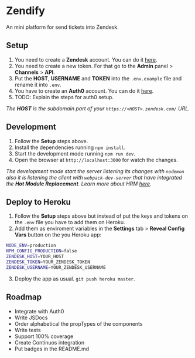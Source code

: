 # Zendify
An mini platform for send tickets into Zendesk.

## Setup
1. You need to create a **Zendesk** account. You can do it  [here](https://www.zendesk.com/register/#getstarted).
2. You need to create a new token. For that go to the **Admin** panel > **Channels** > **API**.
3. Put the **HOST**, **USERNAME** and **TOKEN** into the `.env.example` file and rename it into `.env`.
3. You have to create an **Auth0** account. You can do it [here](https://manage.auth0.com/login).
4. TODO: Explain the steps for auth0 setup.

*The **HOST** is the subdomain part of your `https://<HOST>.zendesk.com/` URL.*

## Development
1. Follow the **Setup** steps above.
2. Install the dependencies running `npm install`.
3. Start the development mode running `npm run dev`.
4. Open the browser at `http://localhost:3000` for watch the changes.

*The development mode start the server listening its changes with `nodemon` also it is listening the client with `webpack-dev-server` that have integrated the **Hot Module Replacement**. Learn more about HRM [here](https://github.com/webpack/docs/wiki/hot-module-replacement-with-webpack)*.

## Deploy to Heroku
1. Follow the **Setup** steps above but instead of put the keys and tokens on the `.env` file you have to add them on Heroku.
2. Add them as enviroment variables in the **Settings** tab > **Reveal Config Vars** button on the you Heroku app:
```bash
NODE_ENV=production
NPM_CONFIG_PRODUCTION=false
ZENDESK_HOST=YOUR_HOST
ZENDESK_TOKEN=YOUR_ZENDESK_TOKEN
ZENDESK_USERNAME=YOUR_ZENDESK_USERNAME
```
3. Deploy the app as usual. `git push heroku master`.

## Roadmap
* Integrate with Auth0
* Write JSDocs
* Order alphabetical the propTypes of the components
* Write tests
* Support 100% coverage
* Create Continuos integration
* Put badges in the README.md
